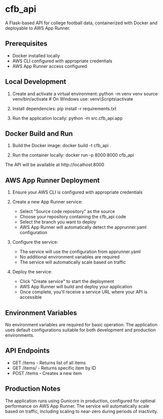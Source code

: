 # cfb_api

A Flask-based API for college football data, containerized with Docker and deployable to AWS App Runner.

## Prerequisites

- Docker installed locally
- AWS CLI configured with appropriate credentials
- AWS App Runner access configured

## Local Development

1. Create and activate a virtual environment:
python -m venv venv
source venv/bin/activate  # On Windows use: venv\Scripts\activate

2. Install dependencies:
pip install -r requirements.txt

3. Run the application locally:
python -m src.cfb_api.app

## Docker Build and Run

1. Build the Docker image:
docker build -t cfb_api .

2. Run the container locally:
docker run -p 8000:8000 cfb_api

The API will be available at http://localhost:8000

## AWS App Runner Deployment

1. Ensure your AWS CLI is configured with appropriate credentials

2. Create a new App Runner service:
   - Select "Source code repository" as the source
   - Choose your repository containing the cfb_api code
   - Select the branch you want to deploy
   - AWS App Runner will automatically detect the apprunner.yaml configuration

3. Configure the service:
   - The service will use the configuration from apprunner.yaml
   - No additional environment variables are required
   - The service will automatically scale based on traffic

4. Deploy the service:
   - Click "Create service" to start the deployment
   - AWS App Runner will build and deploy your application
   - Once complete, you'll receive a service URL where your API is accessible

## Environment Variables

No environment variables are required for basic operation. The application uses default configurations suitable for both development and production environments.

## API Endpoints

- GET /items - Returns list of all items
- GET /items/<id> - Returns specific item by ID
- POST /items - Creates a new item

## Production Notes

The application runs using Gunicorn in production, configured for optimal performance on AWS App Runner. The service will automatically scale based on traffic, including scaling to near-zero during periods of inactivity.
